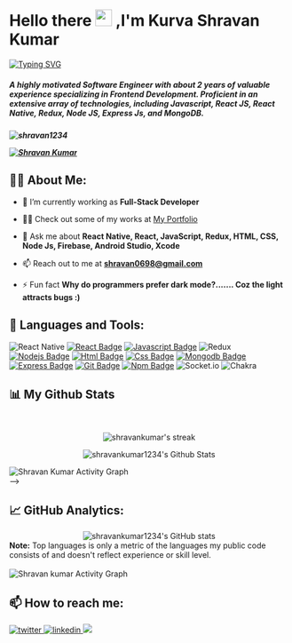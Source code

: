  
<h1 align="">Hello there <img src="https://raw.githubusercontent.com/MartinHeinz/MartinHeinz/master/wave.gif" width="30px"> ,I'm Kurva Shravan Kumar</h1>

  [![Typing SVG](https://readme-typing-svg.herokuapp.com?font=Architects+Daughter&color=FF5733&size=25&center=false&lines=Frontend+Developer...;1500%2B+Hours+Of+Coding+Experience;Problem+Solver)](https://git.io/typing-svg)


<h5>A highly motivated Software Engineer with about 2 years of valuable experience specializing in Frontend Development. Proficient
in an extensive array of technologies, including Javascript, React JS, React Native, Redux, Node JS, Express Js, and MongoDB.<h5>
<p align="left"> <img src="https://komarev.com/ghpvc/?username=Shravankumar1234&label=Profile%20views&color=0e75b6&style=flat" alt="shravan1234" /> </p>
<p align="left"> <a href="https://github.com/ryo-ma/github-profile-trophy"><img src="https://github-profile-trophy.vercel.app/?username=Shravankumar1234" alt="Shravan Kumar" /></a> </p>
 
## 🙋‍♂️ About Me:

- 🌱 I’m currently working as **Full-Stack Developer**
- 👨‍💻 Check out some of my works at [My Portfolio](https://shravankumar1234.github.io/portfolio/)

- 💬 Ask me about **React Native, React, JavaScript, Redux, HTML, CSS,  Node Js, Firebase, Android Studio, Xcode**

- 📫 Reach out to me at **shravan0698@gmail.com**

- ⚡ Fun fact **Why do programmers prefer dark mode?....... Coz the light attracts bugs :)**

## 🚀 Languages and Tools:

 ![React Native](https://img.shields.io/badge/react_native-%2320232a.svg?style=for-the-badge&logo=react&logoColor=%2361DAFB) [![React Badge](https://img.shields.io/badge/-React-61DBFB?style=for-the-badge&labelColor=black&logo=react&logoColor=61DBFB)](#)  [![Javascript Badge](https://img.shields.io/badge/-Javascript-F0DB4F?style=for-the-badge&labelColor=black&logo=javascript&logoColor=F0DB4F)](#) ![Redux](https://img.shields.io/badge/redux-%23593d88.svg?style=for-the-badge&logo=redux&logoColor=white) [![Nodejs Badge](https://img.shields.io/badge/-Nodejs-3C873A?style=for-the-badge&labelColor=black&logo=node.js&logoColor=3C873A)](#)  [![Html Badge](https://img.shields.io/badge/HTML5-E34F26?style=for-the-badge&logo=html5&logoColor=white)](#)  [![Css Badge](https://img.shields.io/badge/CSS3-1572B6?style=for-the-badge&logo=css3&logoColor=white)](#)  [![Mongodb Badge](https://img.shields.io/badge/MongoDB-white?style=for-the-badge&logo=mongodb&logoColor=4EA94B)](#)  [![Express Badge](https://img.shields.io/badge/express-FFFFFF?style=for-the-badge&logo=express&logoColor=000000)](#)  [![Git Badge](https://img.shields.io/badge/Git-F05032?style=for-the-badge&logo=git&logoColor=white)](#)   [![Npm Badge](https://img.shields.io/badge/npm-CB3837?style=for-the-badge&logo=npm&logoColor=white)](#) ![Socket.io](https://img.shields.io/badge/Socket.io-black?style=for-the-badge&logo=socket.io&badgeColor=010101) ![Chakra](https://img.shields.io/badge/chakra-%234ED1C5.svg?style=for-the-badge&logo=chakraui&logoColor=white)
<br/>

## 📊 My Github Stats

  <br/>
  <p align='center'>
  <img title="🔥 Get streak stats for your profile at git.io/streak-stats" alt="shravankumar's streak" src="https://github-readme-streak-stats.herokuapp.com/?user=shravankumar1234&theme=black-ice&hide_border=true&stroke=0000&background=060A0CD0"/>
 

<p align='center'>
  <img  alt="shravankumar1234's Github Stats" src="https://github-readme-stats.vercel.app/api?username=shravankumar1234&show_icons=true&count_private=true&theme=react&hide_border=true&bg_color=0D1117" />
</p>



 

<div align="left">
<img alt="Shravan Kumar Activity Graph" src="https://activity-graph.herokuapp.com/graph?username=Shravankumar1234&bg_color=050f2c&color=FFFF&line=5BCDEC&point=FFFFFF&border=true" />
  </div> -->

## 📈 GitHub Analytics:

<div align="center">
  <img src="https://github-readme-stats.vercel.app/api/top-langs/?username=anuraghazra&layout=donut-vertical" alt="shravankumar1234's GitHub stats" />
</div>
<b>Note:</b> Top languages is only a metric of the languages my public code consists of and doesn't reflect experience or skill level.
<br>
<br>
<div align="left">
<img alt="Shravan kumar Activity Graph" src="https://github-readme-activity-graph.vercel.app/graph?username=Shravankumar1234&theme=github" />
  </div>
  
## 📫 How to reach me:

<div align="left">
  <a href="mailto:shravan0698@gmail.com" target="_blank">
  <img src=https://img.shields.io/badge/Gmail-D14836?style=for-the-badge&logo=gmail&logoColor=white alt=twitter style="margin-bottom: 5px;" />
  </a>
  <a href="https://www.linkedin.com/in/kurva-shravan-kumar-0793b821a/" target="_blank">
  <img src=https://img.shields.io/badge/Linkedin-%231E77B5.svg?&style=for-the-badge&logo=linkedin&logoColor=white alt=linkedin style="margin-bottom: 5px;" />
  </a>
  <a target="_blank" href="https://shravankumar1234.github.io/portfolio/"><img src="https://img.shields.io/badge/Portfolio-1DA1F2?style=for-the-badge&logo=portfolio&logoColor=white" /></a>
</div>




